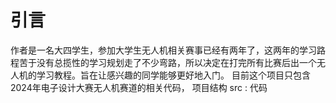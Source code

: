 # 引言
作者是一名大四学生，参加大学生无人机相关赛事已经有两年了，这两年的学习路程苦于没有总揽性的学习规划走了不少弯路，所以决定在打完所有比赛后出一个无人机的学习教程。旨在让感兴趣的同学能够更好地入门。
目前这个项目只包含2024年电子设计大赛无人机赛道的相关代码，
项目结构
src : 代码
